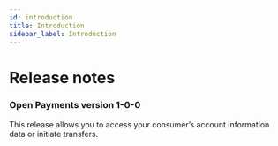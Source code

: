 ```yaml
---
id: introduction
title: Introduction
sidebar_label: Introduction
---
```

# Release notes
### Open Payments version 1-0-0 
This release allows you to access your consumer’s account information data or initiate transfers. 